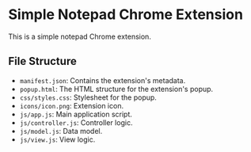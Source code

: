 # Simple Notepad Chrome Extension

This is a simple notepad Chrome extension.

## File Structure

- `manifest.json`: Contains the extension's metadata.
- `popup.html`: The HTML structure for the extension's popup.
- `css/styles.css`: Stylesheet for the popup.
- `icons/icon.png`: Extension icon.
- `js/app.js`: Main application script.
- `js/controller.js`: Controller logic.
- `js/model.js`: Data model.
- `js/view.js`: View logic.